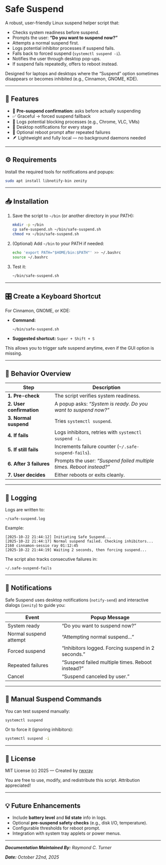 # Safe Suspend

A robust, user-friendly Linux suspend helper script that:
- Checks system readiness before suspend.
- Prompts the user: **“Do you want to suspend now?”**
- Attempts a normal suspend first.
- Logs potential inhibitor processes if suspend fails.
- Falls back to forced suspend (`systemctl suspend -i`).
- Notifies the user through desktop pop-ups.
- If suspend fails repeatedly, offers to reboot instead.

Designed for laptops and desktops where the “Suspend” option sometimes disappears or becomes inhibited (e.g., Cinnamon, GNOME, KDE).

---

## 🧩 Features

- 🧠 **Pre-suspend confirmation:** asks before actually suspending  
- ✅ Graceful → forced suspend fallback  
- 🧾 Logs potential blocking processes (e.g., Chrome, VLC, VMs)  
- 🔔 Desktop notifications for every stage  
- 🔁 Optional reboot prompt after repeated failures  
- 🪶 Lightweight and fully local — no background daemons needed  

---

## ⚙️ Requirements

Install the required tools for notifications and popups:

```bash
sudo apt install libnotify-bin zenity
````

---

## 📥 Installation

1. Save the script to `~/bin` (or another directory in your PATH):

   ```bash
   mkdir -p ~/bin
   cp safe-suspend.sh ~/bin/safe-suspend.sh
   chmod +x ~/bin/safe-suspend.sh
   ```

2. (Optional) Add `~/bin` to your PATH if needed:

   ```bash
   echo 'export PATH="$HOME/bin:$PATH"' >> ~/.bashrc
   source ~/.bashrc
   ```

3. Test it:

   ```bash
   ~/bin/safe-suspend.sh
   ```

---

## 🎛️ Create a Keyboard Shortcut

For Cinnamon, GNOME, or KDE:

* **Command:**

  ```
  ~/bin/safe-suspend.sh
  ```
* **Suggested shortcut:** `Super + Shift + S`

This allows you to trigger safe suspend anytime, even if the GUI option is missing.

---

## 🧠 Behavior Overview

| Step                     | Description                                                          |
| ------------------------ | -------------------------------------------------------------------- |
| **1. Pre-check**         | The script verifies system readiness.                                |
| **2. User confirmation** | A popup asks: *“System is ready. Do you want to suspend now?”*       |
| **3. Normal suspend**    | Tries `systemctl suspend`.                                           |
| **4. If fails**          | Logs inhibitors, retries with `systemctl suspend -i`.                |
| **5. If still fails**    | Increments failure counter (`~/.safe-suspend-fails`).                |
| **6. After 3 failures**  | Prompts the user: *“Suspend failed multiple times. Reboot instead?”* |
| **7. User decides**      | Either reboots or exits cleanly.                                     |

---

## 📄 Logging

Logs are written to:

```
~/safe-suspend.log
```

Example:

```
[2025-10-22 21:44:12] Initiating Safe Suspend...
[2025-10-22 21:44:17] Normal suspend failed. Checking inhibitors...
2160 cinnamon-sessio ray 01:12:45
[2025-10-22 21:44:19] Waiting 2 seconds, then forcing suspend...
```

The script also tracks consecutive failures in:

```
~/.safe-suspend-fails
```

---

## 🚨 Notifications

Safe Suspend uses desktop notifications (`notify-send`) and interactive dialogs (`zenity`) to guide you:

| Event                  | Popup Message                                      |
| ---------------------- | -------------------------------------------------- |
| System ready           | “Do you want to suspend now?”                      |
| Normal suspend attempt | “Attempting normal suspend...”                     |
| Forced suspend         | “Inhibitors logged. Forcing suspend in 2 seconds.” |
| Repeated failures      | “Suspend failed multiple times. Reboot instead?”   |
| Cancel                 | “Suspend canceled by user.”                        |

---

## 🧪 Manual Suspend Commands

You can test suspend manually:

```bash
systemctl suspend
```

Or to force it (ignoring inhibitors):

```bash
systemctl suspend -i
```

---

## 🧾 License

MIT License
(c) 2025 — Created by [rwxray](https://github.com/rwxray)

You are free to use, modify, and redistribute this script. Attribution appreciated!

---

## 💡 Future Enhancements

* Include **battery level** and **lid state** info in logs.
* Optional **pre-suspend safety checks** (e.g., disk I/O, temperature).
* Configurable thresholds for reboot prompt.
* Integration with system tray applets or power menus.

---

_**Documentation Maintained By:** Raymond C. Turner_

_**Date:** October 22nd, 2025_
